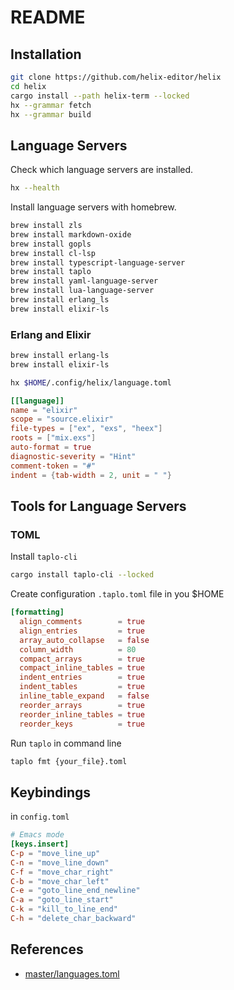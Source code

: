 # README

## Installation

```bash
git clone https://github.com/helix-editor/helix
cd helix
cargo install --path helix-term --locked
hx --grammar fetch
hx --grammar build
```


## Language Servers

Check which language servers are installed.

```bash
hx --health 
```

Install language servers with homebrew.

```bash
brew install zls
brew install markdown-oxide
brew install gopls
brew install cl-lsp
brew install typescript-language-server
brew install taplo
brew install yaml-language-server
brew install lua-language-server
brew install erlang_ls
brew install elixir-ls
```

### Erlang and Elixir

```bash
brew install erlang-ls
brew install elixir-ls

hx $HOME/.config/helix/language.toml
```

```toml
[[language]]
name = "elixir"
scope = "source.elixir"
file-types = ["ex", "exs", "heex"]
roots = ["mix.exs"]
auto-format = true
diagnostic-severity = "Hint"
comment-token = "#"
indent = {tab-width = 2, unit = " "}
```

## Tools for Language Servers

### TOML

Install `taplo-cli`

```bash
cargo install taplo-cli --locked
```

Create configuration `.taplo.toml` file in you $HOME

```toml
[formatting]
  align_comments        = true
  align_entries         = true
  array_auto_collapse   = false
  column_width          = 80
  compact_arrays        = true
  compact_inline_tables = true
  indent_entries        = true
  indent_tables         = true
  inline_table_expand   = false
  reorder_arrays        = true
  reorder_inline_tables = true
  reorder_keys          = true
```

Run `taplo` in command line

```bash
taplo fmt {your_file}.toml
```

## Keybindings

in `config.toml`

```toml
# Emacs mode
[keys.insert]
C-p = "move_line_up"
C-n = "move_line_down"
C-f = "move_char_right"
C-b = "move_char_left"
C-e = "goto_line_end_newline"
C-a = "goto_line_start"
C-k = "kill_to_line_end"
C-h = "delete_char_backward"
```

## References

- [master/languages.toml](https://raw.githubusercontent.com/helix-editor/helix/master/languages.toml)
